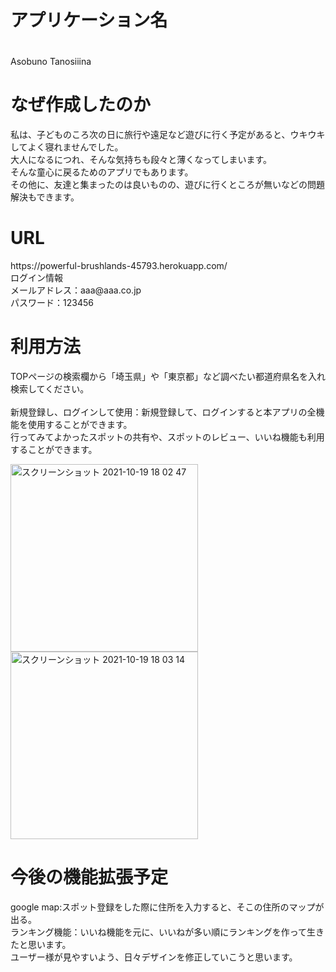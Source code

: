 <h1>アプリケーション名</h1>　<br>
Asobuno Tanosiiina
<h1>なぜ作成したのか</h1>
私は、子どものころ次の日に旅行や遠足など遊びに行く予定があると、ウキウキしてよく寝れませんでした。<br>
大人になるにつれ、そんな気持ちも段々と薄くなってしまいます。<br>
そんな童心に戻るためのアプリでもあります。<br>
その他に、友達と集まったのは良いものの、遊びに行くところが無いなどの問題解決もできます。
<h1>URL</h1>
https://powerful-brushlands-45793.herokuapp.com/<br>
ログイン情報<br>
メールアドレス：aaa@aaa.co.jp<br>
パスワード：123456<br>
<h1>利用方法</h1>
TOPページの検索欄から「埼玉県」や「東京都」など調べたい都道府県名を入れ検索してください。<br>
<br>
新規登録し、ログインして使用：新規登録して、ログインすると本アプリの全機能を使用することができます。<br>
行ってみてよかったスポットの共有や、スポットのレビュー、いいね機能も利用することができます。<br>

<img width="300" alt="スクリーンショット 2021-10-19 18 02 47" src="https://user-images.githubusercontent.com/81948704/137878593-051a1689-9e0b-4207-bec2-ba8ecaf44540.png"><img width="300" alt="スクリーンショット 2021-10-19 18 03 14" src="https://user-images.githubusercontent.com/81948704/137878610-0d03a433-ba05-471f-b15b-f0f91b81471b.png">
<h1>今後の機能拡張予定</h1>
  google map:スポット登録をした際に住所を入力すると、そこの住所のマップが出る。<br>
  ランキング機能：いいね機能を元に、いいねが多い順にランキングを作って生きたと思います。<br>
  ユーザー様が見やすいよう、日々デザインを修正していこうと思います。<br>
  
 
